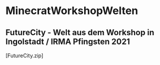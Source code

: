 # MinecratWorkshopWelten

## FutureCity - Welt aus dem Workshop in Ingolstadt / IRMA Pfingsten 2021

[FutureCity.zip]
